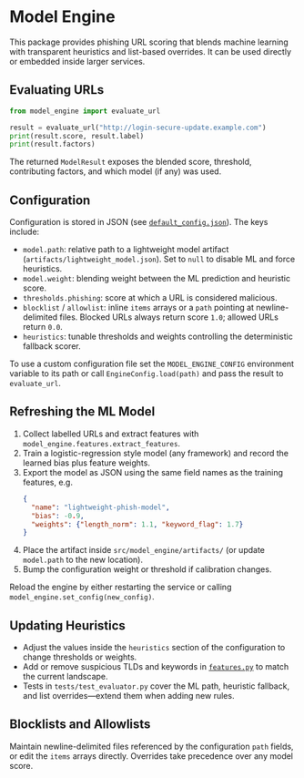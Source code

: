 # Model Engine

This package provides phishing URL scoring that blends machine learning with transparent heuristics and list-based overrides. It can be used directly or embedded inside larger services.

## Evaluating URLs

```python
from model_engine import evaluate_url

result = evaluate_url("http://login-secure-update.example.com")
print(result.score, result.label)
print(result.factors)
```

The returned `ModelResult` exposes the blended score, threshold, contributing factors, and which model (if any) was used.

## Configuration

Configuration is stored in JSON (see [`default_config.json`](src/model_engine/default_config.json)). The keys include:

- `model.path`: relative path to a lightweight model artifact (`artifacts/lightweight_model.json`). Set to `null` to disable ML and force heuristics.
- `model.weight`: blending weight between the ML prediction and heuristic score.
- `thresholds.phishing`: score at which a URL is considered malicious.
- `blocklist` / `allowlist`: inline `items` arrays or a `path` pointing at newline-delimited files. Blocked URLs always return score `1.0`; allowed URLs return `0.0`.
- `heuristics`: tunable thresholds and weights controlling the deterministic fallback scorer.

To use a custom configuration file set the `MODEL_ENGINE_CONFIG` environment variable to its path or call `EngineConfig.load(path)` and pass the result to `evaluate_url`.

## Refreshing the ML Model

1. Collect labelled URLs and extract features with `model_engine.features.extract_features`.
2. Train a logistic-regression style model (any framework) and record the learned bias plus feature weights.
3. Export the model as JSON using the same field names as the training features, e.g.
   ```json
   {
     "name": "lightweight-phish-model",
     "bias": -0.9,
     "weights": {"length_norm": 1.1, "keyword_flag": 1.7}
   }
   ```
4. Place the artifact inside `src/model_engine/artifacts/` (or update `model.path` to the new location).
5. Bump the configuration weight or threshold if calibration changes.

Reload the engine by either restarting the service or calling `model_engine.set_config(new_config)`.

## Updating Heuristics

- Adjust the values inside the `heuristics` section of the configuration to change thresholds or weights.
- Add or remove suspicious TLDs and keywords in [`features.py`](src/model_engine/features.py) to match the current landscape.
- Tests in `tests/test_evaluator.py` cover the ML path, heuristic fallback, and list overrides—extend them when adding new rules.

## Blocklists and Allowlists

Maintain newline-delimited files referenced by the configuration `path` fields, or edit the `items` arrays directly. Overrides take precedence over any model score.
